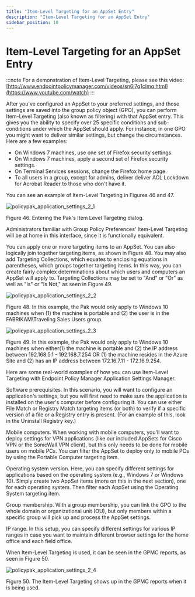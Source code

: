 ```yaml
---
title: "Item-Level Targeting for an AppSet Entry"
description: "Item-Level Targeting for an AppSet Entry"
sidebar_position: 10
---
```


# Item-Level Targeting for an AppSet Entry

:::note
For a demonstration of Item-Level Targeting, please see this video:
[http://www.endpointpolicymanager.com/videos/sn6j7q1clmq.html](https://www.youtube.com/watch)
:::


After you've configured an AppSet to your preferred settings, and those settings are saved into the
group policy object (GPO), you can perform Item-Level Targeting (also known as filtering) with that
AppSet entry. This gives you the ability to specify over 25 specific conditions and sub-conditions
under which the AppSet should apply. For instance, in one GPO you might want to deliver similar
settings, but change the circumstances. Here are a few examples:

- On Windows 7 machines, use one set of Firefox security settings.
- On Windows 7 machines, apply a second set of Firefox security settings.
- On Terminal Services sessions, change the Firefox home page.
- To all users in a group, except for admins, deliver deliver ACL Lockdown for Acrobat Reader to
  those who don't have it.

You can see an example of Item-Level Targeting in Figures 46 and 47.

![policypak_application_settings_2_1](/images/endpointpolicymanager/applicationsettings/extras/itemleveltargeting/endpointpolicymanager_application_settings_2_1.webp)

Figure 46. Entering the Pak's Item Level Targeting dialog.

Administrators familiar with Group Policy Preferences' Item-Level Targeting will be at home in this
interface, since it is functionally equivalent.

You can apply one or more targeting items to an AppSet. You can also logically join together
targeting items, as shown in Figure 48. You may also add Targeting Collections, which equates to
enclosing equations in parentheses, which groups together targeting items. In this way, you can
create fairly complex determinations about which users and computers an AppSet will apply to.
Targeting Collections may be set to "And" or "Or" as well as "Is" or "Is Not," as seen in Figure 49.

![policypak_application_settings_2_2](/images/endpointpolicymanager/applicationsettings/extras/itemleveltargeting/endpointpolicymanager_application_settings_2_2.webp)

Figure 48. In this example, the Pak would only apply to Windows 10 machines when (1) the machine is
portable and (2) the user is in the FABRIKAM\Traveling Sales Users group.

![policypak_application_settings_2_3](/images/endpointpolicymanager/applicationsettings/extras/itemleveltargeting/endpointpolicymanager_application_settings_2_3.webp)

Figure 49. In this example, the Pak would only apply to Windows 10 machines when either(1) the
machine is portable and (2) the IP address between 192.168.5.1 - 192.168.7.254 OR (1) the machine
resides in the Azure Site and (2) has an IP address between 172.16.7.11 - 172.16.9.254.

Here are some real-world examples of how you can use Item-Level Targeting with Endpoint Policy
Manager Application Settings Manager.

Software prerequisites. In this scenario, you will want to configure an application's settings, but
you will first need to make sure the application is installed on the user's computer before
configuring it. You can use either File Match or Registry Match targeting items (or both) to verify
if a specific version of a file or a Registry entry is present. (For an example of this, look in the
Uninstall Registry key.)

Mobile computers. When working with mobile computers, you'll want to deploy settings for VPN
applications (like our included AppSets for Cisco VPN or the SonicWall VPN client), but this only
needs to be done for mobile users on mobile PCs. You can filter the AppSet to deploy only to mobile
PCs by using the Portable Computer targeting item.

Operating system version. Here, you can specify different settings for applications based on the
operating system (e.g., Windows 7 or Windows 10). Simply create two AppSet items (more on this in
the next section), one for each operating system. Then filter each AppSet using the Operating System
targeting item.

Group membership. With a group membership, you can link the GPO to the whole domain or
organizational unit (OU), but only members within a specific group will pick up and process the
AppSet settings.

IP range. In this setup, you can specify different settings for various IP ranges in case you want
to maintain different browser settings for the home office and each field office.

When Item-Level Targeting is used, it can be seen in the GPMC reports, as seen in Figure 50.

![policypak_application_settings_2_4](/images/endpointpolicymanager/applicationsettings/extras/itemleveltargeting/endpointpolicymanager_application_settings_2_4.webp)

Figure 50. The Item-Level Targeting shows up in the GPMC reports when it is being used.

